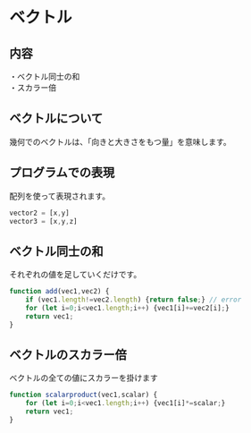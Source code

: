 # ベクトル

## 内容
・ベクトル同士の和  
・スカラー倍  

## ベクトルについて

幾何でのベクトルは、「向きと大きさをもつ量」を意味します。

## プログラムでの表現

配列を使って表現されます。
```js
vector2 = [x,y]
vector3 = [x,y,z]
```

## ベクトル同士の和
それぞれの値を足していくだけです。
```js
function add(vec1,vec2) {
    if (vec1.length!=vec2.length) {return false;} // error
    for (let i=0;i<vec1.length;i++) {vec1[i]+=vec2[i];}
    return vec1;
}
```
## ベクトルのスカラー倍
ベクトルの全ての値にスカラーを掛けます
```js
function scalarproduct(vec1,scalar) {
    for (let i=0;i<vec1.length;i++) {vec1[i]*=scalar;}
    return vec1;
}
```